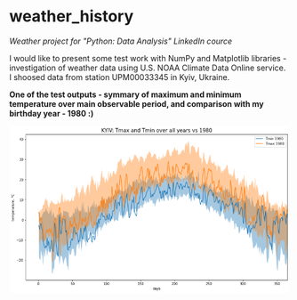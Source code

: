 # weather_history
_Weather project for "Python: Data Analysis" LinkedIn cource_

I would like to present some test work with NumPy and Matplotlib libraries - investigation of weather data using U.S. NOAA Climate Data Online service.
I shoosed data from station UPM00033345 in Kyiv, Ukraine.


__One of the test outputs - symmary of maximum and minimum temperature over main observable period, and comparison with my birthday year - 1980 :)__

![Output figure](https://github.com/andr-nau/weather_history/blob/master/Fig1.png "KYIV data")
